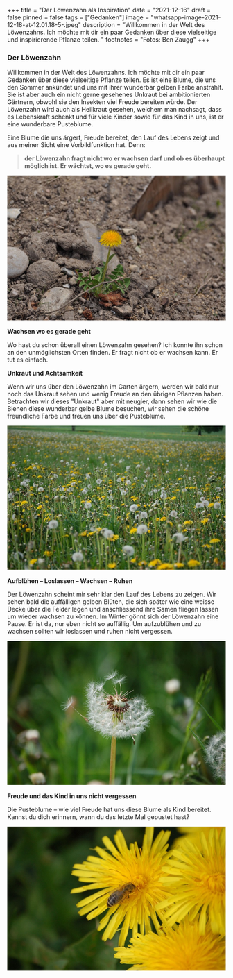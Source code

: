 +++
title = "Der Löwenzahn als Inspiration"
date = "2021-12-16"
draft = false
pinned = false
tags = ["Gedanken"]
image = "whatsapp-image-2021-12-18-at-12.01.18-5-.jpeg"
description = "Willkommen in der Welt des Löwenzahns. Ich möchte mit dir ein paar Gedanken über diese vielseitige und inspirierende Pflanze teilen. "
footnotes = "Fotos: Ben Zaugg"
+++
### Der Löwenzahn

Willkommen in der Welt des Löwenzahns. Ich möchte mit dir ein paar Gedanken über diese vielseitige Pflanze teilen. Es ist eine Blume, die uns den Sommer ankündet und uns mit ihrer wunderbar gelben Farbe anstrahlt. Sie ist aber auch ein nicht gerne gesehenes Unkraut bei ambitionierten Gärtnern, obwohl sie den Insekten viel Freude bereiten würde. Der Löwenzahn wird auch als Heilkraut gesehen, welchem man nachsagt, dass es Lebenskraft schenkt und für viele Kinder sowie für das Kind in uns, ist er eine wunderbare Pusteblume.

Eine Blume die uns ärgert, Freude bereitet, den Lauf des Lebens zeigt und aus meiner Sicht eine Vorbildfunktion hat. Denn:

> **der Löwenzahn fragt nicht wo er wachsen darf und ob es überhaupt möglich ist. Er wächtst, wo es gerade geht.**

![](whatsapp-image-2021-12-18-at-12.01.18-2-.jpeg)

**Wachsen wo es gerade geht**

Wo hast du schon überall einen Löwenzahn gesehen? Ich konnte ihn schon an den unmöglichsten Orten finden. Er fragt nicht ob er wachsen kann. Er tut es einfach. 

**Unkraut und Achtsamkeit**

Wenn wir uns über den Löwenzahn im Garten ärgern, werden wir bald nur noch das Unkraut sehen und wenig Freude an den übrigen Pflanzen haben. Betrachten wir dieses "Unkraut" aber mit neugier, dann sehen wir wie die Bienen diese wunderbar gelbe Blume besuchen, wir sehen die schöne freundliche Farbe und freuen uns über die Pusteblume.

![](whatsapp-image-2021-12-18-at-12.01.18.jpeg)

**Aufblühen – Loslassen – Wachsen – Ruhen**

Der Löwenzahn scheint mir sehr klar den Lauf des Lebens zu zeigen. Wir sehen bald die auffälligen gelben Blüten, die sich später wie eine weisse Decke über die Felder legen und anschliessend ihre Samen fliegen lassen um wieder wachsen zu können. Im Winter gönnt sich der Löwenzahn eine Pause. Er ist da, nur eben nicht so auffällig. Um aufzublühen und zu wachsen sollten wir loslassen und ruhen nicht vergessen.

![](whatsapp-image-2021-12-18-at-12.01.18-4-.jpeg)

**Freude und das Kind in uns nicht vergessen**

Die Pusteblume – wie viel Freude hat uns diese Blume als Kind bereitet. Kannst du dich erinnern, wann du das letzte Mal gepustet hast?

![](whatsapp-image-2021-12-18-at-12.01.18-1-.jpeg)